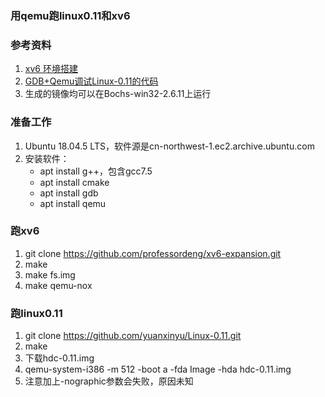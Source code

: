 ### 用qemu跑linux0.11和xv6

### 参考资料
1. [xv6 环境搭建](https://www.jianshu.com/p/03ab8791b363)
1. [GDB+Qemu调试Linux-0.11的代码](https://www.jianshu.com/p/ab4fa7f12f06)
1. 生成的镜像均可以在Bochs-win32-2.6.11上运行

### 准备工作
1. Ubuntu 18.04.5 LTS，软件源是cn-northwest-1.ec2.archive.ubuntu.com
1. 安装软件：
   * apt install g++，包含gcc7.5
   * apt install cmake
   * apt install gdb
   * apt install qemu

### 跑xv6
1. git clone https://github.com/professordeng/xv6-expansion.git
1. make
1. make fs.img
1. make qemu-nox

### 跑linux0.11
1. git clone https://github.com/yuanxinyu/Linux-0.11.git
1. make
1. 下载hdc-0.11.img
1. qemu-system-i386 -m 512 -boot a -fda Image -hda hdc-0.11.img
1. 注意加上-nographic参数会失败，原因未知

